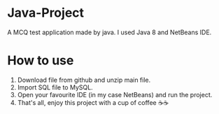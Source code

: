# Java-Project
A MCQ test application made by java. I used Java 8 and NetBeans IDE.
# How to use
1. Download file from github and unzip main file.
2. Import SQL file to MySQL.
3. Open your favourite IDE (in my case NetBeans) and run the project.
4. That's all, enjoy this project with a cup of coffee ☕☕
